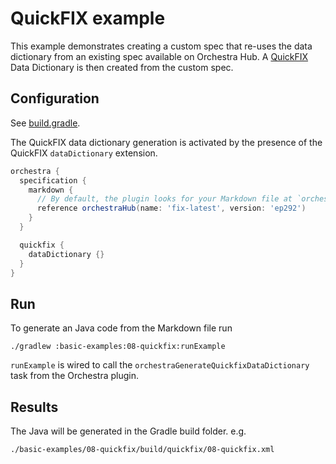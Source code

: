 # QuickFIX example

This example demonstrates creating a custom spec that re-uses the data dictionary from an existing spec available on
Orchestra Hub. A [QuickFIX](https://quickfixengine.org/) Data Dictionary is then created from the custom spec.

## Configuration

See [build.gradle](./build.gradle).

The QuickFIX data dictionary generation is activated by the presence of the QuickFIX `dataDictionary` extension.

```groovy
orchestra {
  specification {
    markdown {
      // By default, the plugin looks for your Markdown file at `orchestra/specification/<project-name>.md`
      reference orchestraHub(name: 'fix-latest', version: 'ep292')
    }
  }

  quickfix {
    dataDictionary {}
  }
}
```

## Run

To generate an Java code from the Markdown file run

```
./gradlew :basic-examples:08-quickfix:runExample
```
`runExample` is wired to call the `orchestraGenerateQuickfixDataDictionary` task from the Orchestra plugin.


## Results

The Java will be generated in the Gradle build folder. e.g.

```
./basic-examples/08-quickfix/build/quickfix/08-quickfix.xml
```
